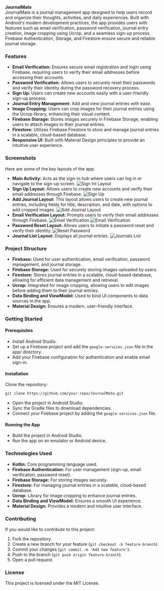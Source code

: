 
**JournalMate**  
JournalMate is a journal management app designed to help users record and organize their thoughts, activities, and daily experiences. Built with Android's modern development practices, the app provides users with features such as email verification, password verification, journal entry creation, image cropping using Ucrop, and a seamless sign-up process. Firebase Authentication, Storage, and Firestore ensure secure and reliable journal storage.

### Features
- **Email Verification:** Ensures secure email registration and login using Firebase, requiring users to verify their email addresses before accessing their accounts.
- **Password Verification:** Allows users to securely reset their passwords and verify their identity during the password recovery process.
- **Sign Up:** Users can create new accounts easily with a user-friendly sign-up process.
- **Journal Entry Management:** Add and view journal entries with ease.
- **Image Cropping:** Users can crop images for their journal entries using the Ucrop library, enhancing their visual content.
- **Firebase Storage:** Stores images securely in Firebase Storage, enabling users to attach images to their journal entries.
- **Firestore:** Utilizes Firebase Firestore to store and manage journal entries in a scalable, cloud-based database.
- **Responsive UI:** Built with Material Design principles to provide an intuitive user experience.

### Screenshots
Here are some of the key layouts of the app:

- **Main Activity:** Acts as the sign-in hub where users can log in or navigate to the sign-up screen.
  ![Sign Inl Layout](app/src/main/res/drawable/main.jpg)
- **Sign Up Layout:** Allows users to create new accounts and verify their email addresses through Firebase.
  ![Sign Up](app/src/main/res/drawable/signup.jpg)
- **Add Journal Layout:** This layout allows users to create new journal entries, including fields for title, description, and date, with options to add cropped images.
  ![Add Journal Layout](path/to/screenshots/add_journal_layout.png)
- **Email Verification Layout:** Prompts users to verify their email addresses through Firebase.
  ![Email Verification](app/src/main/res/drawable/emailveri.jpg)
  ![Email Verification](app/src/main/res/drawable/emailverification.jpg)
- **Password Reset Layout:** Allows users to initiate a password reset and verify their identity.
  ![Reset Password](app/src/main/res/drawable/resetpassword.jpg)
- **Journal List Layout:** Displays all journal entries.
  ![Journals List](path/to/screenshots/list.png)

### Project Structure
- **Firebase:** Used for user authentication, email verification, password management, and journal storage.
- **Firebase Storage:** Used for securely storing images uploaded by users.
- **Firestore:** Stores journal entries in a scalable, cloud-based database, allowing for efficient data management and retrieval.
- **Ucrop:** Integrated for image cropping, allowing users to edit images before adding them to their journal entries.
- **Data Binding and ViewModel:** Used to bind UI components to data sources in the app.
- **Material Design:** Ensures a modern, user-friendly interface.

### Getting Started

#### Prerequisites
- Install Android Studio.
- Set up a Firebase project and add the `google-services.json` file in the app/ directory.
- Add your Firebase configuration for authentication and enable email sign-in.

#### Installation
Clone the repository:

```bash
git clone https://github.com/your-repo/JournalMate.git
```

- Open the project in Android Studio.
- Sync the Gradle files to download dependencies.
- Connect your Firebase project by adding the `google-services.json` file.

#### Running the App
- Build the project in Android Studio.
- Run the app on an emulator or Android device.

### Technologies Used
- **Kotlin:** Core programming language used.
- **Firebase Authentication:** For user management (sign-up, email verification, password reset).
- **Firebase Storage:** For storing images securely.
- **Firestore:** For managing journal entries in a scalable, cloud-based database.
- **Ucrop:** Library for image cropping to enhance journal entries.
- **Data Binding and ViewModel:** Ensures a smooth UI experience.
- **Material Design:** Provides a modern and intuitive user interface.

### Contributing
If you would like to contribute to this project:
1. Fork the repository.
2. Create a new branch for your feature (`git checkout -b feature-branch`).
3. Commit your changes (`git commit -m 'Add new feature'`).
4. Push to the branch (`git push origin feature-branch`).
5. Open a pull request.

### License
This project is licensed under the MIT License.
